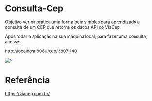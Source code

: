 # Consulta-Cep

Objetivo ver na prática uma forma bem simples para aprendizado a consulta de um CEP que retorne os dados API do ViaCep.

Após rodar a aplicação na sua máquina local, para fazer uma consulta, acesse:

http://localhost:8080/cep/38071140

![2](https://user-images.githubusercontent.com/92057517/151674918-b9515dc1-8610-4ed6-b42f-1cb05475b3d2.png)

# Referência
https://viacep.com.br/
